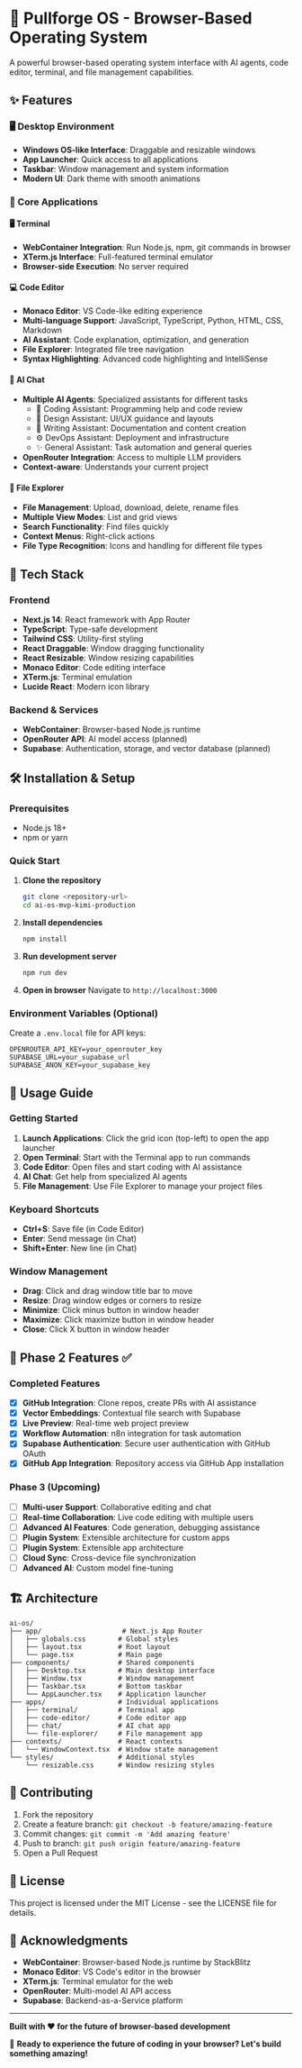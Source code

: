 # 🧠 Pullforge OS - Browser-Based Operating System

A powerful browser-based operating system interface with AI agents, code editor, terminal, and file management capabilities.

## ✨ Features

### 🖥️ Desktop Environment
- **Windows OS-like Interface**: Draggable and resizable windows
- **App Launcher**: Quick access to all applications
- **Taskbar**: Window management and system information
- **Modern UI**: Dark theme with smooth animations

### 📱 Core Applications

#### 🖥️ Terminal
- **WebContainer Integration**: Run Node.js, npm, git commands in browser
- **XTerm.js Interface**: Full-featured terminal emulator
- **Browser-side Execution**: No server required

#### 💻 Code Editor
- **Monaco Editor**: VS Code-like editing experience
- **Multi-language Support**: JavaScript, TypeScript, Python, HTML, CSS, Markdown
- **AI Assistant**: Code explanation, optimization, and generation
- **File Explorer**: Integrated file tree navigation
- **Syntax Highlighting**: Advanced code highlighting and IntelliSense

#### 💬 AI Chat
- **Multiple AI Agents**: Specialized assistants for different tasks
  - 🔧 Coding Assistant: Programming help and code review
  - 🎨 Design Assistant: UI/UX guidance and layouts
  - 📝 Writing Assistant: Documentation and content creation
  - ⚙️ DevOps Assistant: Deployment and infrastructure
  - ✨ General Assistant: Task automation and general queries
- **OpenRouter Integration**: Access to multiple LLM providers
- **Context-aware**: Understands your current project

#### 📁 File Explorer
- **File Management**: Upload, download, delete, rename files
- **Multiple View Modes**: List and grid views
- **Search Functionality**: Find files quickly
- **Context Menus**: Right-click actions
- **File Type Recognition**: Icons and handling for different file types

## 🚀 Tech Stack

### Frontend
- **Next.js 14**: React framework with App Router
- **TypeScript**: Type-safe development
- **Tailwind CSS**: Utility-first styling
- **React Draggable**: Window dragging functionality
- **React Resizable**: Window resizing capabilities
- **Monaco Editor**: Code editing interface
- **XTerm.js**: Terminal emulation
- **Lucide React**: Modern icon library

### Backend & Services
- **WebContainer**: Browser-based Node.js runtime
- **OpenRouter API**: AI model access (planned)
- **Supabase**: Authentication, storage, and vector database (planned)

## 🛠️ Installation & Setup

### Prerequisites
- Node.js 18+ 
- npm or yarn

### Quick Start

1. **Clone the repository**
   ```bash
   git clone <repository-url>
   cd ai-os-mvp-kimi-production
   ```

2. **Install dependencies**
   ```bash
   npm install
   ```

3. **Run development server**
   ```bash
   npm run dev
   ```

4. **Open in browser**
   Navigate to `http://localhost:3000`

### Environment Variables (Optional)
Create a `.env.local` file for API keys:
```env
OPENROUTER_API_KEY=your_openrouter_key
SUPABASE_URL=your_supabase_url
SUPABASE_ANON_KEY=your_supabase_key
```

## 📖 Usage Guide

### Getting Started
1. **Launch Applications**: Click the grid icon (top-left) to open the app launcher
2. **Open Terminal**: Start with the Terminal app to run commands
3. **Code Editor**: Open files and start coding with AI assistance
4. **AI Chat**: Get help from specialized AI agents
5. **File Management**: Use File Explorer to manage your project files

### Keyboard Shortcuts
- **Ctrl+S**: Save file (in Code Editor)
- **Enter**: Send message (in Chat)
- **Shift+Enter**: New line (in Chat)

### Window Management
- **Drag**: Click and drag window title bar to move
- **Resize**: Drag window edges or corners to resize
- **Minimize**: Click minus button in window header
- **Maximize**: Click maximize button in window header
- **Close**: Click X button in window header

## 🔮 Phase 2 Features ✅

### Completed Features
- [x] **GitHub Integration**: Clone repos, create PRs with AI assistance
- [x] **Vector Embeddings**: Contextual file search with Supabase
- [x] **Live Preview**: Real-time web project preview
- [x] **Workflow Automation**: n8n integration for task automation
- [x] **Supabase Authentication**: Secure user authentication with GitHub OAuth
- [x] **GitHub App Integration**: Repository access via GitHub App installation

### Phase 3 (Upcoming)
- [ ] **Multi-user Support**: Collaborative editing and chat
- [ ] **Real-time Collaboration**: Live code editing with multiple users
- [ ] **Advanced AI Features**: Code generation, debugging assistance
- [ ] **Plugin System**: Extensible architecture for custom apps
- [ ] **Plugin System**: Extensible app architecture
- [ ] **Cloud Sync**: Cross-device file synchronization
- [ ] **Advanced AI**: Custom model fine-tuning

## 🏗️ Architecture

```
ai-os/
├── app/                    # Next.js App Router
│   ├── globals.css        # Global styles
│   ├── layout.tsx         # Root layout
│   └── page.tsx           # Main page
├── components/            # Shared components
│   ├── Desktop.tsx        # Main desktop interface
│   ├── Window.tsx         # Window management
│   ├── Taskbar.tsx        # Bottom taskbar
│   └── AppLauncher.tsx    # Application launcher
├── apps/                  # Individual applications
│   ├── terminal/          # Terminal app
│   ├── code-editor/       # Code editor app
│   ├── chat/              # AI chat app
│   └── file-explorer/     # File management app
├── contexts/              # React contexts
│   └── WindowContext.tsx  # Window state management
└── styles/                # Additional styles
    └── resizable.css      # Window resizing styles
```

## 🤝 Contributing

1. Fork the repository
2. Create a feature branch: `git checkout -b feature/amazing-feature`
3. Commit changes: `git commit -m 'Add amazing feature'`
4. Push to branch: `git push origin feature/amazing-feature`
5. Open a Pull Request

## 📄 License

This project is licensed under the MIT License - see the LICENSE file for details.

## 🙏 Acknowledgments

- **WebContainer**: Browser-based Node.js runtime by StackBlitz
- **Monaco Editor**: VS Code's editor in the browser
- **XTerm.js**: Terminal emulator for the web
- **OpenRouter**: Multi-model AI API access
- **Supabase**: Backend-as-a-Service platform

---

**Built with ❤️ for the future of browser-based development**

🚀 **Ready to experience the future of coding in your browser? Let's build something amazing!**
